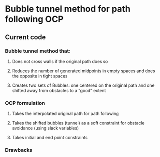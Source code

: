 # Bubble tunnel method for path following OCP

## Current code
 
### Bubble tunnel method that: 

1) Does not cross walls if the original path does so

2) Reduces the number of generated midpoints in empty spaces and does the opposite in tight spaces

3) Creates two sets of Bubbles: one centered on the original path and one shifted away from obstacles to a “good” extent
 
### OCP formulation 

1) Takes the interpolated original path for path following

2) Takes the shifted bubbles (tunnel) as a soft constraint for obstacle avoidance (using slack variables)

3) Takes initial and end point constraints
 

### Drawbacks 
 


